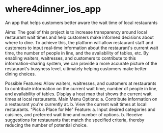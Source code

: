 # where4dinner_ios_app
An app that helps customers better aware the wait time of local restaurants

Aims: The goal of this project is to increase transparency around local restaurant wait times and help customers make informed decisions about where to dine. To achieve this, the platform will allow restaurant staff and customers to input real-time information about the restaurant's current wait time, the number of people in line, and the availability of tables, etc. By enabling waiters, waitresses, and customers to contribute to this information-sharing system, we can provide a more accurate picture of the restaurant's busyness level, ultimately helping customers make better dining choices.

Possible Features:
Allow waiters, waitresses, and customers at restaurants to contribute information on the current wait time, number of people in line, and availability of tables.
Display a heat map that shows the current wait times at local restaurants.
Main Menu Options:
a. Contribute information on a restaurant you're currently at.
b. View the current wait times at local restaurants.
"Pick a Place for Me" Feature:
a. Input desired categories and cuisines, and preferred wait time and number of options.
b. Receive suggestions for restaurants that match the specified criteria, thereby reducing the number of potential choice.
